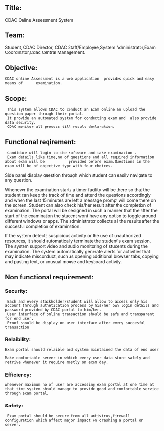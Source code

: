 ## Title:
 CDAC Online Assessment System

## Team:
  Student, CDAC Director, CDAC Staff/Employee,System Administrator,Exam Coordinator,Cdac Central Management.

 ## Objective:
    CDAC online Assessment is a web application  provides quick and easy means of      examination. 

  ## Scope:
     This system allows CDAC to conduct an Exam online an upload the question paper through their portal.
     It provide an automated system for conducting exam and  also provide data security.
     CDAC monitor all process till result declaration.

  ## Functional reqirement:


     Candidate will login to the software and take examination .
     Exam details like time,no of questions and all required information about exam will be           provided before exam.Questions in the exam will be of objective type with four choices.
 Side panel display question through which student can easily navigate to any question.
     
Whenever the examination starts a timer facility will be there so that the student can keep the track of time and attend the questions accordingly and when the last 15 minutes are left a message prompt will come there on the screen.
 Student can also check his/her result after the completion of examination. 
The portal will be designed in such a manner that the after the start of the examination the student wont have any option to toggle around different windows or apps.
The administrator collects all the results after the succesful completion of examination.

If the system detects suspicious activity or the use of unauthorized resources, it should automatically terminate the student's exam session.
The system  support video and audio monitoring of students during the examination.
The system  automatically generate alerts for activities that may indicate misconduct, such as opening additional browser tabs, copying and pasting text, or unusual mouse and keyboard activity.

## Non functional requirement:
   ### Security:
     Each and every stackholder/student will allow to access only his account through authetication process by his/her own login details and password provided by CDAC portal to him/her.
     User interface of online transaction should be safe and transparent for end user.
     Proof should be display on user interface after every succesful transaction

### Relaibility:
    Exam portal should relaible and system maintained the data of end user .
    Make comfortable server in whhich every user data store safely and retrive whenever it require mostly on exam day.

### Efficiency:
    whenever maximum no of user are accessing exam portal at one time at that time system should manage to provide good and comfortable service through exam portal.

 ### Safety:
     Exam portal should be secure from all antivirus,firewall configuration which affect major impact on crashing a portal or server.   

 
